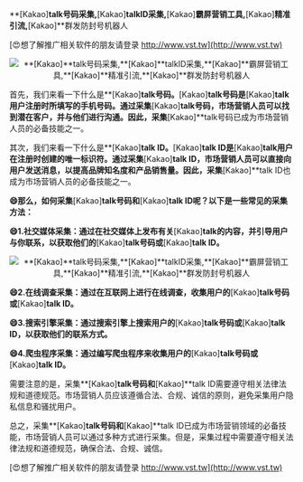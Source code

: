 **[Kakao]**talk号码采集,**[Kakao]**talkID采集,**[Kakao]**霸屏营销工具,**[Kakao]**精准引流,**[Kakao]**群发防封号机器人

[😍想了解推广相关软件的朋友请登录 http://www.vst.tw](http://www.vst.tw)

 <center><img src="https://vst.tw/MP4/tuiguang/png/1.png" alt="**[Kakao]**talk号码采集,**[Kakao]**talkID采集,**[Kakao]**霸屏营销工具,**[Kakao]**精准引流,**[Kakao]**群发防封号机器人"></center>

首先，我们来看一下什么是**[Kakao]**talk号码。**[Kakao]**talk号码是**[Kakao]**talk用户注册时所填写的手机号码。通过采集**[Kakao]**talk号码，市场营销人员可以找到潜在客户，并与他们进行沟通。因此，采集**[Kakao]**talk号码已成为市场营销人员的必备技能之一。

其次，我们来看一下什么是**[Kakao]**talk ID。**[Kakao]**talk ID是**[Kakao]**talk用户在注册时创建的唯一标识符。通过采集**[Kakao]**talk ID，市场营销人员可以直接向用户发送消息，以提高品牌知名度和产品销售量。因此，采集**[Kakao]**talk ID也成为市场营销人员的必备技能之一。

**😄那么，如何采集**[Kakao]**talk号码和**[Kakao]**talk ID呢？以下是一些常见的采集方法：**

**😄1.社交媒体采集：通过在社交媒体上发布有关**[Kakao]**talk的内容，并引导用户与你联系，以获取他们的**[Kakao]**talk号码或**[Kakao]**talk ID。**

 <center><img src="https://vst.tw/MP4/tuiguang/png/0.png" alt="**[Kakao]**talk号码采集,**[Kakao]**talkID采集,**[Kakao]**霸屏营销工具,**[Kakao]**精准引流,**[Kakao]**群发防封号机器人"></center>

**😄2.在线调查采集：通过在互联网上进行在线调查，收集用户的**[Kakao]**talk号码或**[Kakao]**talk ID。**

**😄3.搜索引擎采集：通过搜索引擎上搜索用户的**[Kakao]**talk号码或**[Kakao]**talk ID，以获取他们的联系方式。**

**😄4.爬虫程序采集：通过编写爬虫程序来收集用户的**[Kakao]**talk号码或**[Kakao]**talk ID。**

需要注意的是，采集**[Kakao]**talk号码和**[Kakao]**talk ID需要遵守相关法律法规和道德规范。市场营销人员应该遵循合法、合规、诚信的原则，避免采集用户隐私信息和骚扰用户。

总之，采集**[Kakao]**talk号码和**[Kakao]**talk ID已成为市场营销领域的必备技能，市场营销人员可以通过多种方式进行采集。但是，采集过程中需要遵守相关法律法规和道德规范，确保合法、合规、诚信。

[😍想了解推广相关软件的朋友请登录 http://www.vst.tw](http://www.vst.tw)



